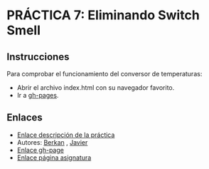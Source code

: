 # PRÁCTICA 7: Eliminando Switch Smell

## Instrucciones

Para comprobar el funcionamiento del conversor de temperaturas:
* Abrir el archivo index.html con su navegador favorito.
* Ir a [gh-pages](https://ull-esit-dsi-1617.github.io/eliminando-switch-smell-berkan-javier-35l1-1/).

## Enlaces

* [Enlace descripción de la práctica](https://casianorodriguezleon.gitbooks.io/ull-esit-1617/content/practicas/practicanoswitchsmell.html)
* Autores: [Berkan](https://berkanrhdz.github.io) , [Javier](https://javiergonher.github.io/)
* [Enlace gh-page](https://ull-esit-dsi-1617.github.io/eliminando-switch-smell-berkan-javier-35l1-1)
* [Enlace página asignatura](https://campusvirtual.ull.es/1617/course/view.php?id=1136)

